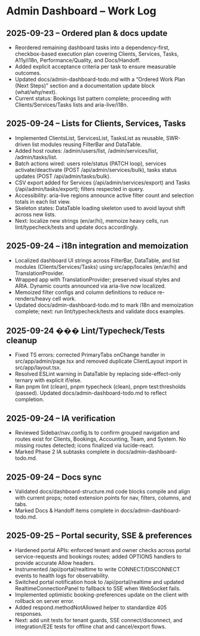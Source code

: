 # Admin Dashboard – Work Log

## 2025-09-23 – Ordered plan & docs update
- Reordered remaining dashboard tasks into a dependency-first, checkbox-based execution plan covering Clients, Services, Tasks, A11y/i18n, Performance/Quality, and Docs/Handoff.
- Added explicit acceptance criteria per task to ensure measurable outcomes.
- Updated docs/admin-dashboard-todo.md with a “Ordered Work Plan (Next Steps)” section and a documentation update block (what/why/next).
- Current status: Bookings list pattern complete; proceeding with Clients/Services/Tasks lists and aria-live/i18n.

## 2025-09-24 – Lists for Clients, Services, Tasks
- Implemented ClientsList, ServicesList, TasksList as reusable, SWR-driven list modules reusing FilterBar and DataTable.
- Added host routes: /admin/users/list, /admin/services/list, /admin/tasks/list.
- Batch actions wired: users role/status (PATCH loop), services activate/deactivate (POST /api/admin/services/bulk), tasks status updates (POST /api/admin/tasks/bulk).
- CSV export added for Services (/api/admin/services/export) and Tasks (/api/admin/tasks/export); filters respected in query.
- Accessibility: aria-live regions announce active filter count and selection totals in each list view.
- Skeleton states: DataTable loading skeleton used to avoid layout shift across new lists.
- Next: localize new strings (en/ar/hi), memoize heavy cells, run lint/typecheck/tests and update docs accordingly.

## 2025-09-24 – i18n integration and memoization
- Localized dashboard UI strings across FilterBar, DataTable, and list modules (Clients/Services/Tasks) using src/app/locales (en/ar/hi) and TranslationProvider.
- Wrapped app with TranslationProvider; preserved visual styles and ARIA. Dynamic counts announced via aria-live now localized.
- Memoized filter configs and column definitions to reduce re-renders/heavy cell work.
- Updated docs/admin-dashboard-todo.md to mark i18n and memoization complete; next: run lint/typecheck/tests and validate docs examples.

## 2025-09-24 ��� Lint/Typecheck/Tests cleanup
- Fixed TS errors: corrected PrimaryTabs onChange handler in src/app/admin/page.tsx and removed duplicate ClientLayout import in src/app/layout.tsx.
- Resolved ESLint warning in DataTable by replacing side-effect-only ternary with explicit if/else.
- Ran pnpm lint (clean), pnpm typecheck (clean), pnpm test:thresholds (passed). Updated docs/admin-dashboard-todo.md to reflect completion.

## 2025-09-24 – IA verification
- Reviewed Sidebar/nav.config.ts to confirm grouped navigation and routes exist for Clients, Bookings, Accounting, Team, and System. No missing routes detected; icons finalized via lucide-react.
- Marked Phase 2 IA subtasks complete in docs/admin-dashboard-todo.md.

## 2025-09-24 – Docs sync
- Validated docs/dashboard-structure.md code blocks compile and align with current props; noted extension points for nav, filters, columns, and tabs.
- Marked Docs & Handoff items complete in docs/admin-dashboard-todo.md.

## 2025-09-25 – Portal security, SSE & preferences
- Hardened portal APIs: enforced tenant and owner checks across portal service-requests and bookings routes; added OPTIONS handlers to provide accurate Allow headers.
- Instrumented /api/portal/realtime to write CONNECT/DISCONNECT events to health logs for observability.
- Switched portal notification hook to /api/portal/realtime and updated RealtimeConnectionPanel to fallback to SSE when WebSocket fails.
- Implemented optimistic booking-preferences update on the client with rollback on server error.
- Added respond.methodNotAllowed helper to standardize 405 responses.
- Next: add unit tests for tenant guards, SSE connect/disconnect, and integration/E2E tests for offline chat and cancel/export flows.
